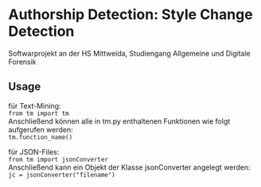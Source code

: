 # Authorship Detection: Style Change Detection
 
Softwarprojekt an der HS Mittweida, Studiengang Allgemeine und Digitale Forensik



## Usage

für Text-Mining: <br />
```from tm import tm``` <br />
Anschließend können alle in tm.py enthaltenen Funktionen wie folgt aufgerufen werden:<br /> 
```tm.function_name()```<br />

für JSON-Files:<br />
```from tm import jsonConverter``` <br />
Anschließend kann ein Objekt der Klasse jsonConverter angelegt werden: <br />
```jc = jsonConverter("filename")```
